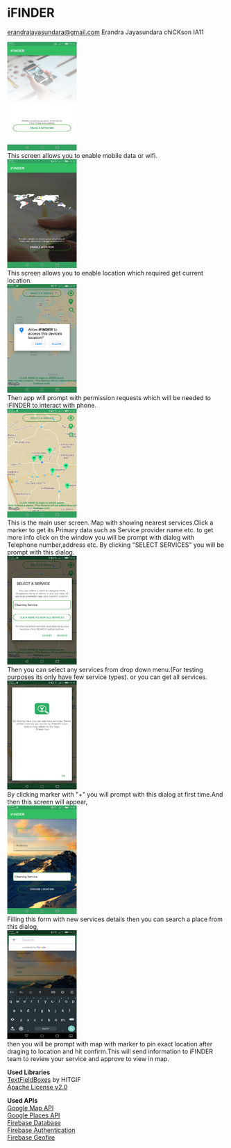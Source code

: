 # iFINDER
erandrajayasundara@gmail.com Erandra Jayasundara chiCKson IA11

<img src="https://github.com/chiCKson/iFINDERimages/blob/master/Screenshots/Screenshot_20180519-192812.png" alt="Network Enable" width="160" height="250"><br/>This  screen allows you to enable mobile data or wifi.</br><img src="https://github.com/chiCKson/iFINDERimages/blob/master/Screenshots/Screenshot_20180519-192823.png" alt="Lcation Enable" width="160" height="250"></br>This  screen allows you to enable location which required get current location.<br/><img src="https://github.com/chiCKson/iFINDERimages/blob/master/Screenshots/Screenshot_20180519-192954.png" alt="Permissions requests" width="160" height="250"></br>Then app will prompt with permission requests which will be needed to iFINDER to interact with phone.<br/><img src="https://github.com/chiCKson/iFINDERimages/blob/master/Screenshots/Screenshot_20180519-193000.png" alt="Main Page" width="160" height="250"></br>This is the main user screen. Map with showing nearest services.Click a marker to get its Primary data such as Service provider name etc. to get more info click on the window you will be prompt with dialog with Telephone number,address etc. By clicking "SELECT SERVICES" you will be prompt with this dialog. <br/><img src="https://github.com/chiCKson/iFINDERimages/blob/master/Screenshots/Screenshot_20180519-193009.png" alt="Select Services" width="160" height="250"></br>Then you can select any services from drop down menu.(For testing purposes its only have few service types). or you can get all services.<br/><img src="https://github.com/chiCKson/iFINDERimages/blob/master/Screenshots/Screenshot_20180519-193021.png" alt="Add Services" width="160" height="250"></br>By clicking marker with "+" you will prompt with this dialog at first time.And then this screen will appear,</br><img src="https://github.com/chiCKson/iFINDERimages/blob/master/Screenshots/Screenshot_20180519-193026.png" alt="Add Services" width="160" height="250"></br>Filling this form with new services details then you can search a place from this dialog,</br><img src="https://github.com/chiCKson/iFINDERimages/blob/master/Screenshots/Screenshot_20180519-193158.png" alt="Add Services" width="160" height="250"></br> then you will be prompt with map with marker to pin exact location after draging to location and hit confirm.This will send information to iFINDER team to review your service and approve to view in map.




**Used Libraries**</br> [TextFieldBoxes](https://github.com/HITGIF/TextFieldBoxes) by HITGIF</br>
[Apache License v2.0](https://github.com/HITGIF/TextFieldBoxes/blob/master/LICENSE)

**Used APIs**</br>
[Google Map API](https://developers.google.com/maps/documentation/)</br>
[Google Places API](https://developers.google.com/places/?hl=de)</br>
[Firebase Database](https://firebase.google.com/docs/database/)</br>
[Firebase Authentication](https://firebase.google.com/docs/auth/)</br>
[Firebase Geofire](https://github.com/firebase/geofire)</br>
